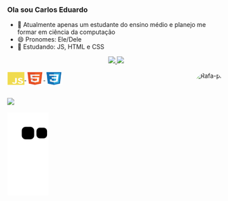 ### Ola sou Carlos Eduardo 

- 📓 Atualmente apenas um estudante do ensino médio e planejo me formar em ciência da computação
- 😄 Pronomes: Ele/Dele
- 🎯 Estudando: JS, HTML e CSS

<div align="center">
  <a href="https://github.com/Carlos3du">
  <img height="165em" src="https://github-readme-stats.vercel.app/api?username=Carlos3du&show_icons=true&theme=discord_old_blurple&include_all_commits=true&count_private=true"/>
  <img height="165em" src="https://github-readme-stats.vercel.app/api/top-langs/?username=Carlos3du&layout=compact&langs_count=7&theme=discord_old_blurple"/>
</div>

<div style="display: inline_block"><br>
  <img align="center" alt="Rafa-Js" height="30" width="40" src="https://raw.githubusercontent.com/devicons/devicon/master/icons/javascript/javascript-plain.svg">
  <img align="center" alt="Rafa-HTML" height="30" width="40" src="https://raw.githubusercontent.com/devicons/devicon/master/icons/html5/html5-original.svg">
  <img align="center" alt="Rafa-CSS" height="30" width="40" src="https://raw.githubusercontent.com/devicons/devicon/master/icons/css3/css3-original.svg">
 <img align="right" alt="Rafa-pic" height="150" style="border-radius:50px;" src="https://media.giphy.com/media/unQ3IJU2RG7DO/giphy.gif">
</div>
  
</div>

##
 
<div> 
  <a href = "mailto:carlos.mec2005@gmail.com"><img src="https://img.shields.io/badge/-Gmail-%23333?style=for-the-badge&logo=gmail&logoColor=white" target="_blank"></a>

![Snake animation](https://github.com/Carlos3du/Carlos3du/blob/output/github-contribution-grid-snake.svg)

</div>

